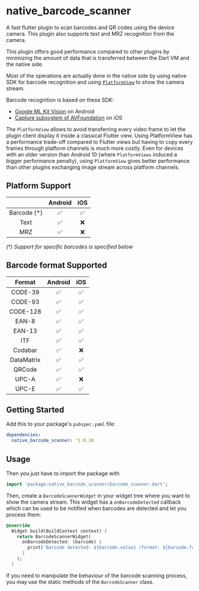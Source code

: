 # native_barcode_scanner

A fast flutter plugin to scan barcodes and QR codes using the device camera. This plugin also supports text and MRZ recognition from the camera.

This plugin offers good performance compared to other plugins by minimizing the amount of data that is transferred between the Dart VM and the native side.

Most of the operations are actually done in the native side by using native SDK for barcode recognition and using [`PlatformView`](https://docs.flutter.dev/platform-integration/android/platform-views) to show the camera stream.

Barcode recognition is based on these SDK:
- [Google ML Kit Vision](https://developers.google.com/ml-kit/vision/barcode-scanning) on Android
- [Capture subsystem of AVFoundation](https://developer.apple.com/documentation/avfoundation/capture_setup) on iOS

The `PlatformView` allows to avoid transferring every video frame to let the plugin client display it inside a classical Flutter view.
Using PlatformView has a performance trade-off compared to Flutter views but having to copy every frames through platform channels is much more costly.
Even for devices with an older version than Android 10 (where `PlatformViews` induced a bigger performance penalty), using `PlatformView` gives better performance than other plugins exchanging image stream across platform channels.

## Platform Support

|             | Android |  iOS    |
|:-----------:|:-------:| :-----: |
| Barcode (*) |    ✅    |   ✅    |
|    Text     |    ✅    |   ❌    |
|     MRZ     |    ✅    |   ❌    |

*(\*) Support for specific barcodes is specified below*

## Barcode format Supported

|   Format   | Android |  iOS    |
|:----------:|:-------:| :-----: |
|  CODE-39   |    ✅    |   ✅    |
|  CODE-93   |    ✅    |   ✅    |
|  CODE-128  |    ✅    |   ✅    |
|   EAN-8    |    ✅    |   ✅    |
|   EAN-13   |    ✅    |   ✅    |
|    ITF     |    ✅    |   ✅    |
|  Codabar   |    ✅    |   ❌    |
| DataMatrix |    ✅    |   ✅    |
|   QRCode   |    ✅    |   ✅    |
|   UPC-A    |    ✅    |   ❌    |
|   UPC-E    |    ✅    |   ✅    |

## Getting Started

Add this to your package's `pubspec.yaml` file:

```yaml
dependencies:
  native_barcode_scanner: ^1.0.10
```

## Usage

Then you just have to import the package with

```dart
import 'package:native_barcode_scanner/barcode_scanner.dart';
```

Then, create a `BarcodeScannerWidget` in your widget tree where you want to show the camera stream. This widget has a `onBarcodeDetected` callback which can be used to be notified when barcodes are detected and let you process them:

```dart
@override
  Widget build(BuildContext context) {
    return BarcodeScannerWidget(
      onBarcodeDetected: (barcode) {
        print('Barcode detected: ${barcode.value} (format: ${barcode.format.name})');
      }
    );
  }
```

If you need to manipulate the behaviour of the barcode scanning process, you may use the static methods of the `BarcodeScanner` class.
